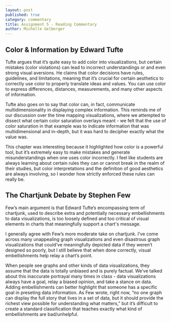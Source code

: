 ```yaml
---
layout: post
published: true
category: commentary
title: Assignment 5 - Reading Commentary
author: Michelle Gelberger
---
```

## Color & Information by Edward Tufte

Tufte argues that it’s quite easy to add color into visualizations, but certain mistakes (color violations) can lead to incorrect understandings or and even strong visual aversions. He claims that color decisions have rules, guidelines, and limitations, meaning that it’s crucial for certain aesthetics to correctly use color to properly translate ideas and values. You can use color to express differences, distances, measurements, and many other aspects of information. 

Tufte also goes on to say that color can, in fact, communicate multidimensionality in displaying complex information. This reminds me of our discussion over the time mapping visualizations, where we attempted to dissect what certain color saturation overlays meant - we felt that the use of color saturation in that example was to indicate information that was multidimensional and in-depth, but it was hard to decipher exactly what the value was. 

This chapter was interesting because it highlighted how color is a powerful tool, but it’s extremely easy to make mistakes and generate misunderstandings when one uses color incorrectly. I feel like students are always learning about certain rules they can or cannot break in the realm of their studies, but color interpretations and the definition of good aesthetics are always involving, so I wonder how strictly enforced these rules can really be. 

## The Chartjunk Debate by Stephen Few

Few’s main argument is that Edward Tufte’s encompassing term of chartjunk, used to describe extra and potentially necessary embellishments to data visualizations, is too loosely defined and too critical of visual elements in charts that meaningfully support a chart's message.

I generally agree with Few’s more moderate take on chartjunk. I’ve come across many unappealing graph visualizations and even disastrous graph visualizations that could’ve meaningfully depicted data if they weren’t designed so poorly, but I still believe that when done correctly, visual embellishments help relay a chart’s point. 

When people see graphs and other kinds of data visualizations, they assume that the data is totally unbiased and is purely factual. We’ve talked about this inaccurate portrayal many times in class - data visualizations always have a goal, relay a biased opinion, and take a stance on data. Adding embellishments can better highlight that someone has a specific goal in preseting data information. As Few wrote, right now, “no one graph can display the full story that lives in a set of data, but it should provide the richest view possible for understanding what matters,” but it’s difficult to create a standard classification that teaches exactly what kind of embellishments are bad/unhelpful. 

